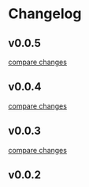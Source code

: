 # Changelog


## v0.0.5

[compare changes](https://github.com/lttr/nuxt-config-postcss/compare/v0.0.4...v0.0.5)

## v0.0.4

[compare changes](https://github.com/lttr/nuxt-config-postcss/compare/v0.0.3...v0.0.4)

## v0.0.3

[compare changes](https://github.com/lttr/nuxt-config-postcss/compare/v0.0.2...v0.0.3)

## v0.0.2

